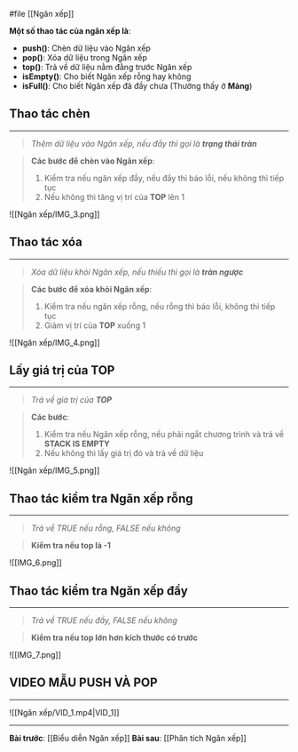 #file [[Ngăn xếp]]

**Một số thao tác của ngăn xếp là**:
- **push()**: Chèn dữ liệu vào Ngăn xếp
- **pop()**: Xóa dữ liệu trong Ngăn xếp
- **top()**: Trả về dữ liệu nằm đằng trước Ngăn xếp
- **isEmpty()**: Cho biết Ngăn xếp rỗng hay không
- **isFull()**: Cho biết Ngăn xếp đã đầy chưa (Thường thấy ở **Mảng**)

## Thao tác chèn
---
> _Thêm dữ liệu vào Ngăn xếp, nếu đầy thì gọi là **trạng thái tràn**_

> **Các bước để chèn vào Ngăn xếp**: 
> 	1. Kiểm tra nếu ngăn xếp đầy, nếu đầy thì báo lỗi, nếu không thì tiếp tục
> 	2. Nếu không thì tăng vị trí của **TOP** lên 1

![[Ngăn xếp/IMG_3.png]]

## Thao tác xóa
---
> _Xóa dữ liệu khỏi Ngăn xếp, nếu thiếu thì gọi là **tràn ngược**_

> **Các bước để xóa khỏi Ngăn xếp**:
> 	1. Kiểm tra nếu ngăn xếp rỗng, nếu rỗng thì báo lỗi, không thì tiếp tục
> 	2. Giảm vị trí của **TOP** xuống 1

![[Ngăn xếp/IMG_4.png]]

## Lấy giá trị của TOP
---
> _Trả về giá trị của **TOP**_

> **Các bước**:
> 	1. Kiểm tra nếu Ngăn xếp rỗng, nếu phải ngắt chương trình và trả về **STACK IS EMPTY**
> 	2. Nếu không thì lấy giá trị đó và trả về dữ liệu

![[Ngăn xếp/IMG_5.png]]

## Thao tác kiểm tra Ngăn xếp rỗng
---
> _Trả về TRUE nếu rỗng, FALSE nếu không_

> **Kiểm tra nếu top là -1**

![[IMG_6.png]]
## Thao tác kiểm tra Ngăn xếp đầy
---
> _Trả về TRUE nếu đầy, FALSE nếu không_

> **Kiểm tra nếu top lớn hơn kích thước có trước**

![[IMG_7.png]]

## VIDEO MẪU PUSH VÀ POP
---
![[Ngăn xếp/VID_1.mp4|VID_1]]

---
**Bài trước**: [[Biểu diễn Ngăn xếp]]
**Bài sau**: [[Phân tích Ngăn xếp]]